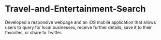 # Travel-and-Entertainment-Search

Developed a responsive webpage and an iOS mobile application that allows users to query for local businesses, receive further details, save it to their favorites, or share to Twitter.
